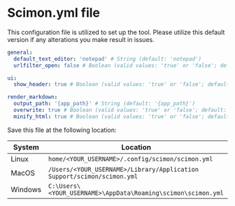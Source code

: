 # Scimon.yml file

This configuration file is utilized to set up the tool. Please utilize this default version if any alterations you make result in issues.

```yaml
general:
  default_text_editor: 'notepad' # String (default: 'notepad')
  urlfilter_open: false # Boolean (valid values: 'true' or 'false'; default: 'false')

ui:
  show_header: true # Boolean (valid values: 'true' or 'false'; default: 'true')

render_markdown:
  output_path: '{app_path}' # String (default: '{app_path}')
  overwrite: true # Boolean (valid values: 'true' or 'false'; default: 'true')
  minify_html: true # Boolean (valid values: 'true' or 'false'; default: 'true')
```

Save this file at the following location:

| System  | Location                                                                 |
| ------- | ------------------------------------------------------------------------ |
| Linux   | `home/<YOUR_USERNAME>/.config/scimon/scimon.yml`                       |
| MacOS   | `/Users/<YOUR_USERNAME>/Library/Application Support/scimon/scimon.yml` |
| Windows | `C:\Users\<YOUR_USERNAME>\AppData\Roaming\scimon\scimon.yml`           |
